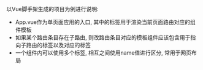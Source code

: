 以Vue脚手架生成的项目为例进行说明:
  - App.vue作为单页面应用的入口, 其中的<router-view>标签用于渲染当前页面路由对应的组件模板
  - 如果某个路由条目存在子路由, 则改路由条目对应的模板组件应该包含用于指向子路由的<router-link>标签以及对应的<router-view>标签
  - 一个组件内可以使用多个<router-view>标签, 相互之间使用name值进行区分, 常用于网页布局
